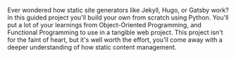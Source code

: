  Ever wondered how static site generators like Jekyll, Hugo, or Gatsby work? In this guided project you'll build your own from scratch using Python. You'll put a lot of your learnings from Object-Oriented Programming, and Functional Programming to use in a tangible web project. This project isn't for the faint of heart, but it's well worth the effort, you'll come away with a deeper understanding of how static content management. 